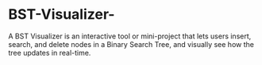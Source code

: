 # BST-Visualizer-
A BST Visualizer is an interactive tool or mini-project that lets users insert, search, and delete nodes in a Binary Search Tree, and visually see how the tree updates in real-time.
